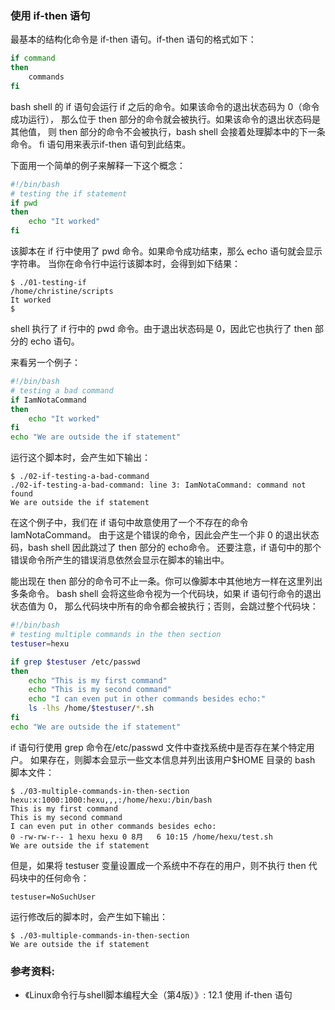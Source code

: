 ### 使用 if-then 语句

最基本的结构化命令是 if-then 语句。if-then 语句的格式如下：

```bash
if command
then
    commands
fi
```

bash shell 的 if 语句会运行 if 之后的命令。如果该命令的退出状态码为 0（命令成功运行），
那么位于 then 部分的命令就会被执行。如果该命令的退出状态码是其他值，
则 then 部分的命令不会被执行，bash shell 会接着处理脚本中的下一条命令。
fi 语句用来表示if-then 语句到此结束。

下面用一个简单的例子来解释一下这个概念：

```bash
#!/bin/bash
# testing the if statement
if pwd
then
	echo "It worked"
fi
```

该脚本在 if 行中使用了 pwd 命令。如果命令成功结束，那么 echo 语句就会显示字符串。
当你在命令行中运行该脚本时，会得到如下结果：

```
$ ./01-testing-if
/home/christine/scripts
It worked
$
```

shell 执行了 if 行中的 pwd 命令。由于退出状态码是 0，因此它也执行了 then 部分的 echo 语句。

来看另一个例子：

```bash
#!/bin/bash
# testing a bad command
if IamNotaCommand
then
	echo "It worked"
fi
echo "We are outside the if statement"
```

运行这个脚本时，会产生如下输出：

```
$ ./02-if-testing-a-bad-command
./02-if-testing-a-bad-command: line 3: IamNotaCommand: command not found
We are outside the if statement
```

在这个例子中，我们在 if 语句中故意使用了一个不存在的命令 IamNotaCommand。
由于这是个错误的命令，因此会产生一个非 0 的退出状态码，bash shell 因此跳过了 then 部分的 echo命令。
还要注意，if 语句中的那个错误命令所产生的错误消息依然会显示在脚本的输出中。

能出现在 then 部分的命令可不止一条。你可以像脚本中其他地方一样在这里列出多条命令。
bash shell 会将这些命令视为一个代码块，如果 if 语句行命令的退出状态值为 0，
那么代码块中所有的命令都会被执行；否则，会跳过整个代码块：

```bash
#!/bin/bash
# testing multiple commands in the then section
testuser=hexu

if grep $testuser /etc/passwd
then
	echo "This is my first command"
	echo "This is my second command"
	echo "I can even put in other commands besides echo:"
	ls -lhs /home/$testuser/*.sh
fi
echo "We are outside the if statement"
```

if 语句行使用 grep 命令在/etc/passwd 文件中查找系统中是否存在某个特定用户。
如果存在，则脚本会显示一些文本信息并列出该用户$HOME 目录的 bash 脚本文件：

```
$ ./03-multiple-commands-in-then-section
hexu:x:1000:1000:hexu,,,:/home/hexu:/bin/bash
This is my first command
This is my second command
I can even put in other commands besides echo:
0 -rw-rw-r-- 1 hexu hexu 0 8月   6 10:15 /home/hexu/test.sh
We are outside the if statement
```

但是，如果将 testuser 变量设置成一个系统中不存在的用户，则不执行 then 代码块中的任何命令：

```
testuser=NoSuchUser
```

运行修改后的脚本时，会产生如下输出：

```
$ ./03-multiple-commands-in-then-section
We are outside the if statement
```


### 参考资料:
- 《Linux命令行与shell脚本编程大全（第4版）》: 12.1 使用 if-then 语句

